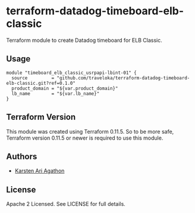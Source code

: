 terraform-datadog-timeboard-elb-classic
=================

Terraform module to create Datadog timeboard for ELB Classic.



Usage
-----

```hcl
module "timeboard_elb_classic_usrpapi-lbint-01" {
  source         = "github.com/traveloka/terraform-datadog-timeboard-elb-classic.git?ref=0.1.0"
  product_domain = "${var.product_domain}"
  lb_name        = "${var.lb_name}"
}
```

Terraform Version
-----------------

This module was created using Terraform 0.11.5. 
So to be more safe, Terraform version 0.11.5 or newer is required to use this module.

Authors
-------

* [Karsten Ari Agathon](https://github.com/karstenaa)

License
-------

Apache 2 Licensed. See LICENSE for full details.
